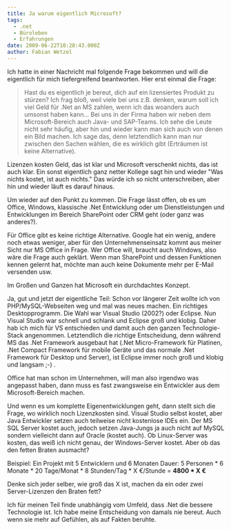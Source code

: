 ```yaml
---
title: Ja warum eigentlich Microsoft?
tags:
  - .net
  - Büroleben
  - Erfahrungen
date: 2009-06-22T10:28:43.000Z
author: Fabian Wetzel
---
```


Ich hatte in einer Nachricht mal folgende Frage bekommen und will die eigentlich für mich tiefergreifend beantworten. Hier erst einmal die Frage:

> Hast du es eigentlich je bereut, dich auf ein lizensiertes Produkt zu stürzen? Ich frag bloß, weil viele bei uns z.B. denken, warum soll ich viel Geld für .Net an MS zahlen, wenn ich das woanders auch umsonst haben kann...
Bei uns in der Firma haben wir neben dem Microsoft-Bereich auch Java- und SAP-Teams. Ich sehe die Leute nicht sehr häufig, aber hin und wieder kann man sich auch von denen ein Bild machen. Ich sage das, denn letztendlich kann man nur zwischen den Sachen wählen, die es wirklich gibt (Erträumen ist keine Alternative).

Lizenzen kosten Geld, das ist klar und Microsoft verschenkt nichts, das ist auch klar. Ein sonst eigentlich ganz netter Kollege sagt hin und wieder "Was nichts kostet, ist auch nichts." Das würde ich so nicht unterschreiben, aber hin und wieder läuft es darauf hinaus.

Um wieder auf den Punkt zu kommen. Die Frage lässt offen, ob es um Office, Windows, klassische .Net Entwicklung oder um Dienstleistungen und Entwicklungen im Bereich SharePoint oder CRM geht (oder ganz was anderes?).

Für Office gibt es keine richtige Alternative. Google hat ein wenig, andere noch etwas weniger, aber für den Unternehmenseinsatz kommt aus meiner Sicht nur MS Office in Frage. Wer Office will, braucht auch Windows, also wäre die Frage auch geklärt. Wenn man SharePoint und dessen Funktionen kennen gelernt hat, möchte man auch keine Dokumente mehr per E-Mail versenden usw.

Im Großen und Ganzen hat Microsoft ein durchdachtes Konzept.

Ja, gut und jetzt der eigentliche Teil: Schon vor längerer Zeit wollte ich von PHP/MySQL-Webseiten weg und mal was neues machen. Ein richtiges Desktopprogramm. Die Wahl war Visual Studio (2002?) oder Eclipse. Nun Visual Studio war schnell und schlank und Eclipse groß und klobig. Daher hab ich mich für VS entschieden und damit auch den ganzen Technologie-Stack angenommen. Letztendlich die richtige Entscheidung, denn während MS das .Net Framework ausgebaut hat (.Net Micro-Framework für Platinen, .Net Compact Framework für mobile Geräte und das normale .Net Framework für Desktop und Server), ist Eclipse immer noch groß und klobig und langsam ;-) .

Office hat man schon im Unternehmen, will man also irgendwo was angepasst haben, dann muss es fast zwangsweise ein Entwickler aus dem Microsoft-Bereich machen.

Und wenn es um komplette Eigenentwicklungen geht, dann stellt sich die Frage, wo wirklich noch Lizenzkosten sind. Visual Studio selbst kostet, aber Java Entwickler setzen auch teilweise nicht kostenlose IDEs ein. Der MS SQL Server kostet auch, jedoch setzen Java-Jungs ja auch nicht auf MySQL sondern vielleicht dann auf Oracle (kostet auch). Ob Linux-Server was kosten, das weiß ich nicht genau, der Windows-Server kostet. Aber ob das den fetten Braten ausmacht?

Beispiel: Ein Projekt mit 5 Entwicklern und 6 Monaten Dauer:
5 Personen * 6 Monate * 20 Tage/Monat * 8 Stunden/Tag * X €/Stunde = **4800 * X €**

Denke sich jeder selber, wie groß das X ist, machen da ein oder zwei Server-Lizenzen den Braten fett?

Ich für meinen Teil finde unabhängig vom Umfeld, dass .Net die bessere Technologie ist. Ich habe meine Entscheidung von damals nie bereut. Auch wenn sie mehr auf Gefühlen, als auf Fakten beruhte.


